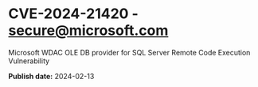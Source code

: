 # CVE-2024-21420 - secure@microsoft.com

Microsoft WDAC OLE DB provider for SQL Server Remote Code Execution Vulnerability

**Publish date:** 2024-02-13
